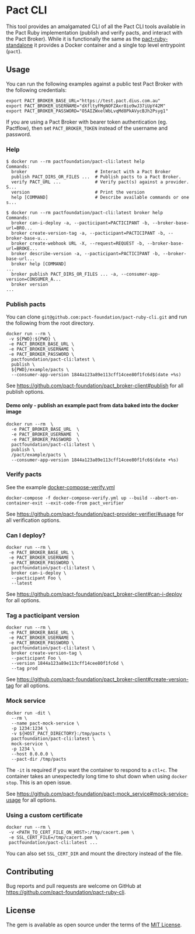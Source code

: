 # Pact CLI

This tool provides an amalgamated CLI of all the Pact CLI tools available in the Pact Ruby implementation (publish and verify pacts, and interact with the Pact Broker). While it is functionally the same as the [pact-ruby-standalone](https://github.com/pact-foundation/pact-ruby-standalone) it provides a Docker container and a single top level entrypoint (`pact`).

## Usage

You can run the following examples against a public test Pact Broker with the following credentials:

```
export PACT_BROKER_BASE_URL="https://test.pact.dius.com.au"
export PACT_BROKER_USERNAME="dXfltyFMgNOFZAxr8io9wJ37iUpY42M"
export PACT_BROKER_PASSWORD="O5AIZWxelWbLvqMd8PkAVycBJh2Psyg1"
```

If you are using a Pact Broker with bearer token authentication (eg. Pactflow), then set `PACT_BROKER_TOKEN` instead of the username and password.

### Help

```
$ docker run --rm pactfoundation/pact-cli:latest help
Commands:
  broker                          # Interact with a Pact Broker
  publish PACT_DIRS_OR_FILES ...  # Publish pacts to a Pact Broker.
  verify PACT_URL ...             # Verify pact(s) against a provider. S...
  version                         # Print the version
  help [COMMAND]                  # Describe available commands or one s...

$ docker run --rm pactfoundation/pact-cli:latest broker help
Commands:
  broker can-i-deploy -a, --pacticipant=PACTICIPANT -b, --broker-base-url=BRO...
  broker create-version-tag -a, --pacticipant=PACTICIPANT -b, --broker-base-u...
  broker create-webhook URL -X, --request=REQUEST -b, --broker-base-url=BROKE...
  broker describe-version -a, --pacticipant=PACTICIPANT -b, --broker-base-url...
  broker help [COMMAND]                                                      ...
  broker publish PACT_DIRS_OR_FILES ... -a, --consumer-app-version=CONSUMER_A...
  broker version                                                             ...
```

### Publish pacts

You can clone `git@github.com:pact-foundation/pact-ruby-cli.git` and run the following from the root directory.

```
docker run --rm \
 -v ${PWD}:${PWD} \
 -e PACT_BROKER_BASE_URL \
 -e PACT_BROKER_USERNAME \
 -e PACT_BROKER_PASSWORD \
  pactfoundation/pact-cli:latest \
  publish \
  ${PWD}/example/pacts \
  --consumer-app-version 1844a123a89e113cff14cee80f1fc6d$(date +%s)
```

See https://github.com/pact-foundation/pact_broker-client#publish for all publish options.

#### Demo only - publish an example pact from data baked into the docker image

```
docker run --rm  \
  -e PACT_BROKER_BASE_URL  \
  -e PACT_BROKER_USERNAME  \
  -e PACT_BROKER_PASSWORD  \
  pactfoundation/pact-cli:latest \
  publish \
  /pact/example/pacts \
  --consumer-app-version 1844a123a89e113cff14cee80f1fc6$(date +%s)
```

### Verify pacts

See the example [docker-compose-verify.yml](https://github.com/pact-foundation/pact-ruby-cli/blob/master/docker-compose-verify.yml)

```
docker-compose -f docker-compose-verify.yml up --build --abort-on-container-exit --exit-code-from pact_verifier
```

See https://github.com/pact-foundation/pact-provider-verifier/#usage for all verification options.

### Can I deploy?

```
docker run --rm \
 -e PACT_BROKER_BASE_URL \
 -e PACT_BROKER_USERNAME \
 -e PACT_BROKER_PASSWORD \
  pactfoundation/pact-cli:latest \
  broker can-i-deploy \
  --pacticipant Foo \
  --latest
```

See https://github.com/pact-foundation/pact_broker-client#can-i-deploy for all options.

### Tag a pacticipant version

```
docker run --rm \
 -e PACT_BROKER_BASE_URL \
 -e PACT_BROKER_USERNAME \
 -e PACT_BROKER_PASSWORD \
  pactfoundation/pact-cli:latest \
  broker create-version-tag \
  --pacticipant Foo \
  --version 1844a123a89e113cff14cee80f1fc6d \
  --tag prod
```

See https://github.com/pact-foundation/pact_broker-client#create-version-tag for all options.

### Mock service


```
docker run -dit \
  --rm \
  --name pact-mock-service \
  -p 1234:1234 \
  -v ${HOST_PACT_DIRECTORY}:/tmp/pacts \
  pactfoundation/pact-cli:latest \
  mock-service \
  -p 1234 \
  --host 0.0.0.0 \
  --pact-dir /tmp/pacts
```

The `-it` is required if you want the container to respond to a `ctl+c`. The container takes an unexpectedly long time to shut down when using `docker stop`. This is an open issue.

See https://github.com/pact-foundation/pact-mock_service#mock-service-usage for all options.

### Using a custom certificate

```
docker run --rm \
 -v <PATH_TO_CERT_FILE_ON_HOST>:/tmp/cacert.pem \
 -e SSL_CERT_FILE=/tmp/cacert.pem \
 pactfoundation/pact-cli:latest ...
```

You can also set `SSL_CERT_DIR` and mount the directory instead of the file.

## Contributing

Bug reports and pull requests are welcome on GitHub at https://github.com/pact-foundation/pact-ruby-cli.

## License

The gem is available as open source under the terms of the [MIT License](https://opensource.org/licenses/MIT).
